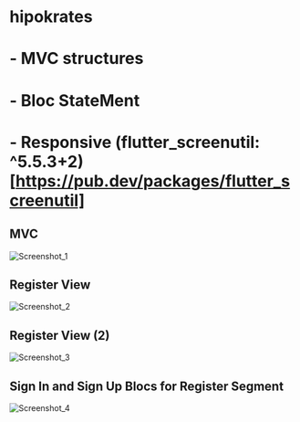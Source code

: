 # hipokrates

# - MVC structures

# - Bloc StateMent

# - Responsive (flutter_screenutil: ^5.5.3+2)[https://pub.dev/packages/flutter_screenutil]
## MVC
![Screenshot_1](https://user-images.githubusercontent.com/95979088/172630349-cb51833f-e222-4969-a900-d180dc63b644.png)

## Register View
![Screenshot_2](https://user-images.githubusercontent.com/95979088/172630368-bbade855-188b-4d62-967f-f3db17e01d85.png)

## Register View (2)
![Screenshot_3](https://user-images.githubusercontent.com/95979088/172630381-ed3d0922-a188-49d2-87f9-8748fc1561f5.png)


## Sign In and Sign Up Blocs for Register Segment

![Screenshot_4](https://user-images.githubusercontent.com/95979088/172630393-2fd59854-9360-40df-9cc3-8737358156ca.png)

